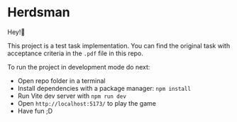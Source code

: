 # Herdsman

Hey!👋

This project is a test task implementation.
You can find the original task with acceptance criteria in the `.pdf` file in this repo.

To run the project in development mode do next:

- Open repo folder in a terminal
- Install dependencies with a package manager: `npm install`
- Run Vite dev server with `npm run dev`
- Open `http://localhost:5173/` to play the game
- Have fun ;D
